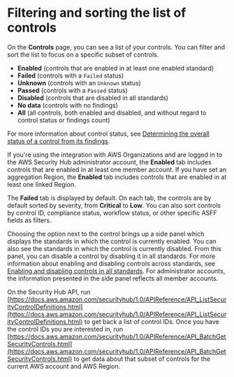 # Filtering and sorting the list of controls<a name="controls-filter-sort"></a>

On the **Controls** page, you can see a list of your controls\. You can filter and sort the list to focus on a specific subset of controls\. 
+ **Enabled** \(controls that are enabled in at least one enabled standard\)
+ **Failed** \(controls with a `Failed` status\)
+ **Unknown** \(controls with an `Unknown` status\)
+ **Passed** \(controls with a `Passed` status\)
+ **Disabled** \(controls that are disabled in all standards\)
+ **No data** \(controls with no findings\)
+ **All** \(all controls, both enabled and disabled, and without regard to control status or findings count\)

For more information about control status, see [Determining the overall status of a control from its findings](controls-overall-status.md)\.

If you're using the integration with AWS Organizations and are logged in to the AWS Security Hub administrator account, the **Enabled** tab includes controls that are enabled in at least one member account\. If you have set an aggregation Region, the **Enabled** tab includes controls that are enabled in at least one linked Region\.

The **Failed** tab is displayed by default\. On each tab, the controls are by default sorted by severity, from **Critical** to **Low**\. You can also sort controls by control ID, compliance status, workflow status, or other specific ASFF fields as filters\.

Choosing the option next to the control brings up a side panel which displays the standards in which the control is currently enabled\. You can also see the standards in which the control is currently disabled\. From this panel, you can disable a control by disabling it in all standards\. For more information about enabling and disabling controls across standards, see [Enabling and disabling controls in all standards](securityhub-standards-enable-disable-controls.md)\. For administrator accounts, the information presented in the side panel reflects all member accounts\.

On the Security Hub API, run [https://docs.aws.amazon.com/securityhub/1.0/APIReference/API_ListSecurityControlDefinitions.html](https://docs.aws.amazon.com/securityhub/1.0/APIReference/API_ListSecurityControlDefinitions.html) to get back a list of control IDs\. Once you have the control IDs you are interested in, run [https://docs.aws.amazon.com/securityhub/1.0/APIReference/API_BatchGetSecurityControls.html](https://docs.aws.amazon.com/securityhub/1.0/APIReference/API_BatchGetSecurityControls.html) to get data about that subset of controls for the current AWS account and AWS Region\.